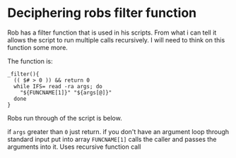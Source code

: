 # Deciphering robs filter function

Rob has a filter function that is used in his scripts. 
From what i can tell it allows the script to run multiple calls
recursively. I will need to think on this function some more.


The function is:

```
_filter(){
  (( $# > 0 )) && return 0
  while IFS= read -ra args; do
    "${FUNCNAME[1]}" "${args[@]}"
  done
}
```
Robs run through of the script is below.

if `args` greater than `0` just return. if you don't have an argument loop through standard input put into array 
`FUNCNAME[1]` calls the caller and passes the arguments into it. Uses recursive function call


